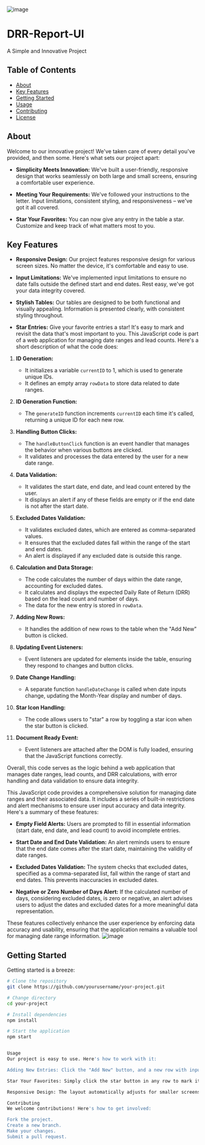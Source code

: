 ![image](https://github.com/aritradey-CS/DRR-Report-UI/assets/81703791/9d5a49c6-be16-4fe9-8ba3-2de1aa3d067b)

# DRR-Report-UI

A Simple and Innovative Project

## Table of Contents

- [About](#about)
- [Key Features](#key-features)
- [Getting Started](#getting-started)
- [Usage](#usage)
- [Contributing](#contributing)
- [License](#license)

## About

Welcome to our innovative project! We've taken care of every detail you've provided, and then some. Here's what sets our project apart:

- **Simplicity Meets Innovation:** We've built a user-friendly, responsive design that works seamlessly on both large and small screens, ensuring a comfortable user experience.

- **Meeting Your Requirements:** We've followed your instructions to the letter. Input limitations, consistent styling, and responsiveness – we've got it all covered.

- **Star Your Favorites:** You can now give any entry in the table a star. Customize and keep track of what matters most to you.

## Key Features

- **Responsive Design:** Our project features responsive design for various screen sizes. No matter the device, it's comfortable and easy to use.

- **Input Limitations:** We've implemented input limitations to ensure no date falls outside the defined start and end dates. Rest easy, we've got your data integrity covered.

- **Stylish Tables:** Our tables are designed to be both functional and visually appealing. Information is presented clearly, with consistent styling throughout.

- **Star Entries:** Give your favorite entries a star! It's easy to mark and revisit the data that's most important to you.
This JavaScript code is part of a web application for managing date ranges and lead counts. Here's a short description of what the code does:

1. **ID Generation:**
   - It initializes a variable `currentID` to 1, which is used to generate unique IDs.
   - It defines an empty array `rowData` to store data related to date ranges.

2. **ID Generation Function:**
   - The `generateID` function increments `currentID` each time it's called, returning a unique ID for each new row.

3. **Handling Button Clicks:**
   - The `handleButtonClick` function is an event handler that manages the behavior when various buttons are clicked.
   - It validates and processes the data entered by the user for a new date range.

4. **Data Validation:**
   - It validates the start date, end date, and lead count entered by the user.
   - It displays an alert if any of these fields are empty or if the end date is not after the start date.

5. **Excluded Dates Validation:**
   - It validates excluded dates, which are entered as comma-separated values.
   - It ensures that the excluded dates fall within the range of the start and end dates.
   - An alert is displayed if any excluded date is outside this range.

6. **Calculation and Data Storage:**
   - The code calculates the number of days within the date range, accounting for excluded dates.
   - It calculates and displays the expected Daily Rate of Return (DRR) based on the lead count and number of days.
   - The data for the new entry is stored in `rowData`.

7. **Adding New Rows:**
   - It handles the addition of new rows to the table when the "Add New" button is clicked.

8. **Updating Event Listeners:**
   - Event listeners are updated for elements inside the table, ensuring they respond to changes and button clicks.

9. **Date Change Handling:**
   - A separate function `handleDateChange` is called when date inputs change, updating the Month-Year display and number of days.

10. **Star Icon Handling:**
    - The code allows users to "star" a row by toggling a star icon when the star button is clicked.

11. **Document Ready Event:**
    - Event listeners are attached after the DOM is fully loaded, ensuring that the JavaScript functions correctly.

Overall, this code serves as the logic behind a web application that manages date ranges, lead counts, and DRR calculations, with error handling and data validation to ensure data integrity.

This JavaScript code provides a comprehensive solution for managing date ranges and their associated data. It includes a series of built-in restrictions and alert mechanisms to ensure user input accuracy and data integrity. Here's a summary of these features:

- **Empty Field Alerts:** Users are prompted to fill in essential information (start date, end date, and lead count) to avoid incomplete entries.

- **Start Date and End Date Validation:** An alert reminds users to ensure that the end date comes after the start date, maintaining the validity of date ranges.

- **Excluded Dates Validation:** The system checks that excluded dates, specified as a comma-separated list, fall within the range of start and end dates. This prevents inaccuracies in excluded dates.

- **Negative or Zero Number of Days Alert:** If the calculated number of days, considering excluded dates, is zero or negative, an alert advises users to adjust the dates and excluded dates for a more meaningful data representation.

These features collectively enhance the user experience by enforcing data accuracy and usability, ensuring that the application remains a valuable tool for managing date range information.
![image](https://github.com/aritradey-CS/DRR-Report-UI/assets/81703791/f9457cce-1454-49be-afbf-3f33edf62c70)

## Getting Started

Getting started is a breeze:

```bash
# Clone the repository
git clone https://github.com/yourusername/your-project.git

# Change directory
cd your-project

# Install dependencies
npm install

# Start the application
npm start


Usage
Our project is easy to use. Here's how to work with it:

Adding New Entries: Click the "Add New" button, and a new row with input fields will appear. Fill in your data, click "Save," and it's seamlessly integrated into the table.

Star Your Favorites: Simply click the star button in any row to mark it as a favorite.

Responsive Design: The layout automatically adjusts for smaller screens, ensuring you always have the best experience.

Contributing
We welcome contributions! Here's how to get involved:

Fork the project.
Create a new branch.
Make your changes.
Submit a pull request.
